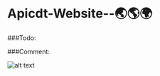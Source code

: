 # Apicdt-Website--🌏🌎🌍
###Todo:

###Comment:

![alt text](https://media.giphy.com/media/ule4vhcY1xEKQ/giphy.gif "Ayayayay")
